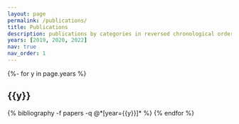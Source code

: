 ```yaml
---
layout: page
permalink: /publications/
title: Publications
description: publications by categories in reversed chronological order. generated by jekyll-scholar.
years: [2019, 2020, 2022]
nav: true
nav_order: 1
---
```

<!-- _pages/publications.md -->
<div class="publications">

{%- for y in page.years %}
  <h2 class="year">{{y}}</h2>
  {% bibliography -f papers -q @*[year={{y}}]* %}
{% endfor %}

</div>
